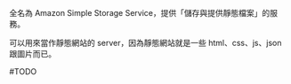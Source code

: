 全名為 Amazon Simple Storage Service，提供「儲存與提供靜態檔案」的服務。

可以用來當作靜態網站的 server，因為靜態網站就是一些 html、css、js、json 跟圖片而已。

#TODO 
